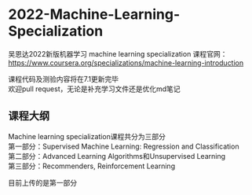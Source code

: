 # 2022-Machine-Learning-Specialization


吴恩达2022新版机器学习 machine learning specialization
课程官网：https://www.coursera.org/specializations/machine-learning-introduction  

课程代码及测验内容将在7.1更新完毕  
欢迎pull request，无论是补充学习文件还是优化md笔记  

## 课程大纲
Machine learning specialization课程共分为三部分  
第一部分：Supervised Machine Learning: Regression and Classification  
第二部分：Advanced Learning Algorithms和Unsupervised Learning  
第三部分：Recommenders, Reinforcement Learning  

目前上传的是第一部分

